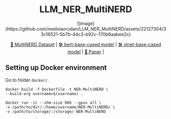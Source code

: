 <div align="center">
<h1>
LLM_NER_MultiNERD
</h1>
<center>
![image](https://github.com/medxiaorudan/LLM_NER_MultiNERD/assets/22127304/33c16521-5b7b-44c3-b92c-170b6aabee2c)
</center>

[🤗 MultiNERD Dataset](https://huggingface.co/models?library=span-marker) |
[🛠️ bert-base-cased model](https://huggingface.co/bert-base-cased) |
[🛠️ xlnet-base-cased model](https://huggingface.co/xlnet-base-cased) |
[📄 Paper](https://aclanthology.org/2022.findings-naacl.60.pdf) | 
</div>


## Setting up Docker environment 
Go to folder ```docker/```.
```
docker build -f Dockerfile -t NER-MultiNERD \
--build-arg username=$(username) .
```
```
docker run -it --shm-size 60G --gpus all \
-v /path/to/dir/:/home/username/NER-MultiNERD/ \
-v /path/to/storage/:/storage/ NER-MultiNERD
```
